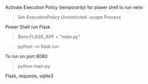 Activate Execution Policy (temporarily) for power shell to run venv

> Set-ExecutionPolicy Unrestricted -scope Process

Power Shell run Flask

> $env:FLASK_APP = "main.py"

> python -m flask run

To run on port 8080: 

> python main.py 

Flask, requests, sqlite3